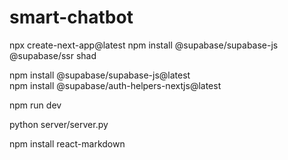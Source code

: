 # smart-chatbot


npx create-next-app@latest
npm install @supabase/supabase-js @supabase/ssr
shad

npm install @supabase/supabase-js@latest       
npm install @supabase/auth-helpers-nextjs@latest

npm run dev                                    

python server/server.py

npm install react-markdown